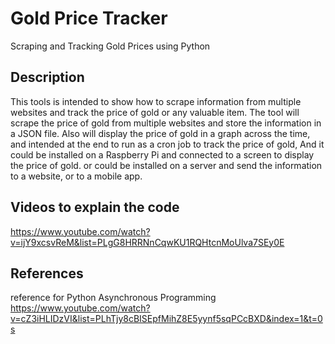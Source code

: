 # Gold Price Tracker
Scraping and Tracking Gold Prices using Python

## Description

This tools is intended to show how to scrape information from multiple websites and track the price of gold or any valuable item.
The tool will scrape the price of gold from multiple websites and store the information in a JSON file.
Also will display the price of gold in a graph across the time, and intended at the end to run as a cron job to track the price of gold,
And it could be installed on a Raspberry Pi and connected to a screen to display the price of gold.
or could be installed on a server and send the information to a website, or to a mobile app.

## Videos to explain the code
https://www.youtube.com/watch?v=ijY9xcsvReM&list=PLgG8HRRNnCqwKU1RQHtcnMoUlva7SEy0E

## References
reference for Python Asynchronous Programming
https://www.youtube.com/watch?v=cZ3iHLIDzVI&list=PLhTjy8cBISEpfMihZ8E5yynf5sqPCcBXD&index=1&t=0s

